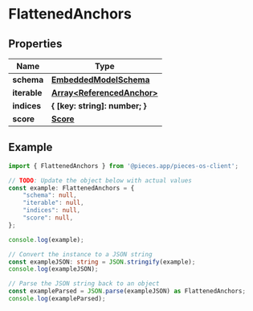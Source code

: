 
# FlattenedAnchors


## Properties

Name | Type
------------ | -------------
**schema** | [**EmbeddedModelSchema**](EmbeddedModelSchema)
**iterable** | [**Array&lt;ReferencedAnchor&gt;**](ReferencedAnchor)
**indices** | **\{ [key: string]: number; \}**
**score** | [**Score**](Score)

## Example

```typescript
import { FlattenedAnchors } from '@pieces.app/pieces-os-client';

// TODO: Update the object below with actual values
const example: FlattenedAnchors = {
    "schema": null,
    "iterable": null,
    "indices": null,
    "score": null,
};

console.log(example);

// Convert the instance to a JSON string
const exampleJSON: string = JSON.stringify(example);
console.log(exampleJSON);

// Parse the JSON string back to an object
const exampleParsed = JSON.parse(exampleJSON) as FlattenedAnchors;
console.log(exampleParsed);
```


